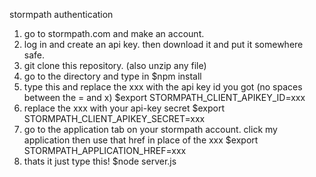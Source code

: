 stormpath authentication

1. go to stormpath.com and make an account.
2. log in and create an api key. then download it and put it somewhere safe.
3. git clone this repository. (also unzip any file)
4. go to the directory and type in $npm install
5. type this and replace the xxx with the api key id you got   (no spaces between the = and x)
  $export STORMPATH_CLIENT_APIKEY_ID=xxx   
6. replace the xxx with your api-key secret   $export STORMPATH_CLIENT_APIKEY_SECRET=xxx
7. go to the application tab on your stormpath account. click my application then use that href in place of the xxx
  $export STORMPATH_APPLICATION_HREF=xxx
8. thats it just type this! $node server.js
